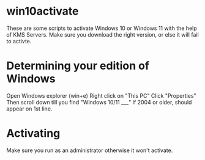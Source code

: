 # win10activate
These are some scripts to activate Windows 10 or Windows 11 with the help of KMS Servers.
Make sure you download the right version, or else it will fail to activte.
# Determining your edition of Windows
Open Windows explorer (win+e)
Right click on "This PC"
Click "Properties"
Then scroll down till you find "Windows 10/11 ___"
If 2004 or older, should appear on 1st line.
# Activating
Make sure you run as an administrator otherwise it won't activate.

